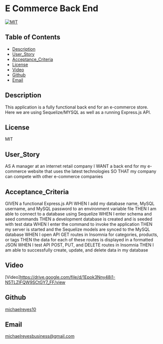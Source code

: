 # E Commerce Back End
[![MIT](https://img.shields.io/badge/license-MIT-blue)](https://opensource.org/licenses/MIT)
## Table of Contents

* [Description](#description)
* [User_Story](#user_story)
* [Acceptance_Criteria](#acceptance_criteria)
* [License](#license)
* [Video](#video)
* [Github](#github)
* [Email](#email)
    


## Description

This application is a fully functional back end for an e-commerce store. Here we are using Sequelize/MYSQL as well as a running Express.js API.

## License

MIT

## User_Story

AS A manager at an internet retail company
I WANT a back end for my e-commerce website that uses the latest technologies
SO THAT my company can compete with other e-commerce companies

    
## Acceptance_Criteria

GIVEN a functional Express.js API
WHEN I add my database name, MySQL username, and MySQL password to an environment variable file
THEN I am able to connect to a database using Sequelize
WHEN I enter schema and seed commands
THEN a development database is created and is seeded with test data
WHEN I enter the command to invoke the application
THEN my server is started and the Sequelize models are synced to the MySQL database
WHEN I open API GET routes in Insomnia for categories, products, or tags
THEN the data for each of these routes is displayed in a formatted JSON
WHEN I test API POST, PUT, and DELETE routes in Insomnia
THEN I am able to successfully create, update, and delete data in my database

## Video

[Video]https://drive.google.com/file/d/1Epok3Nny48i1-N5TLZIFQW9SCtGY7_FF/view

## Github

[michaelreyes10](https://github.com/michaelreyes10)

## Email

[michaelreyesbusiness@gmail.com](michaelreyesbusiness@gmail.com)
